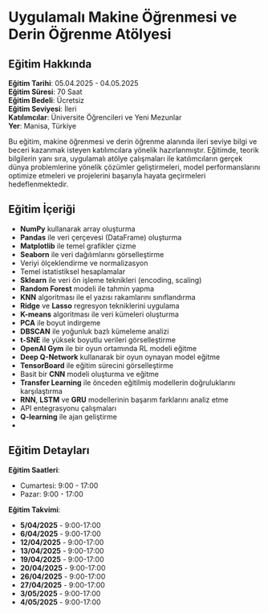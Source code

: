 # Uygulamalı Makine Öğrenmesi ve Derin Öğrenme Atölyesi

## Eğitim Hakkında

**Eğitim Tarihi**: 05.04.2025 - 04.05.2025  
**Eğitim Süresi**: 70 Saat  
**Eğitim Bedeli**: Ücretsiz  
**Eğitim Seviyesi**: İleri  
**Katılımcılar**: Üniversite Öğrencileri ve Yeni Mezunlar  
**Yer**: Manisa, Türkiye

Bu eğitim, makine öğrenmesi ve derin öğrenme alanında ileri seviye bilgi ve beceri kazanmak isteyen katılımcılara yönelik hazırlanmıştır. Eğitimde, teorik bilgilerin yanı sıra, uygulamalı atölye çalışmaları ile katılımcıların gerçek dünya problemlerine yönelik çözümler geliştirmeleri, model performanslarını optimize etmeleri ve projelerini başarıyla hayata geçirmeleri hedeflenmektedir.

## Eğitim İçeriği

- **NumPy** kullanarak array oluşturma  
- **Pandas** ile veri çerçevesi (DataFrame) oluşturma  
- **Matplotlib** ile temel grafikler çizme  
- **Seaborn** ile veri dağılımlarını görselleştirme  
- Veriyi ölçeklendirme ve normalizasyon  
- Temel istatistiksel hesaplamalar  
- **Sklearn** ile veri ön işleme teknikleri (encoding, scaling)  
- **Random Forest** modeli ile tahmin yapma  
- **KNN** algoritması ile el yazısı rakamlarını sınıflandırma  
- **Ridge** ve **Lasso** regresyon tekniklerini uygulama  
- **K-means** algoritması ile veri kümeleri oluşturma  
- **PCA** ile boyut indirgeme  
- **DBSCAN** ile yoğunluk bazlı kümeleme analizi  
- **t-SNE** ile yüksek boyutlu verileri görselleştirme  
- **OpenAI Gym** ile bir oyun ortamında RL modeli eğitme  
- **Deep Q-Network** kullanarak bir oyun oynayan model eğitme  
- **TensorBoard** ile eğitim sürecini görselleştirme  
- Basit bir **CNN** modeli oluşturma ve eğitme  
- **Transfer Learning** ile önceden eğitilmiş modellerin doğruluklarını karşılaştırma  
- **RNN**, **LSTM** ve **GRU** modellerinin başarım farklarını analiz etme  
- API entegrasyonu çalışmaları  
- **Q-learning** ile ajan geliştirme
- 
## Eğitim Detayları

**Eğitim Saatleri**:  
- Cumartesi: 9:00 - 17:00  
- Pazar: 9:00 - 17:00  

**Eğitim Takvimi**:  
- **5/04/2025** - 9:00-17:00  
- **6/04/2025** - 9:00-17:00  
- **12/04/2025** - 9:00-17:00  
- **13/04/2025** - 9:00-17:00  
- **19/04/2025** - 9:00-17:00  
- **20/04/2025** - 9:00-17:00  
- **26/04/2025** - 9:00-17:00  
- **27/04/2025** - 9:00-17:00  
- **3/05/2025** - 9:00-17:00  
- **4/05/2025** - 9:00-17:00